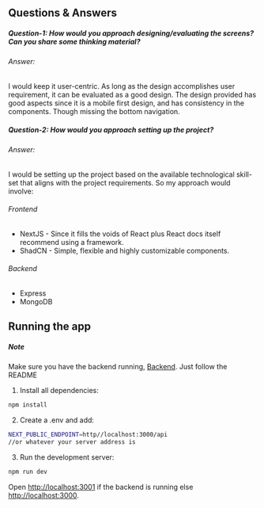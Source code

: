 ## Questions & Answers

##### Question-1: How would you approach designing/evaluating the screens? Can you share some thinking material?
###### Answer:
I would keep it user-centric. As long as the design accomplishes user requirement, it can be evaluated as a good design. The design provided has good aspects since it is a mobile first design, and has consistency in the components. Though missing the bottom navigation.

##### Question-2: How would you approach setting up the project?
###### Answer:
I would be setting up the project based on the available technological skill-set that aligns with the project requirements. So my approach would involve:
###### Frontend
- NextJS - Since it fills the voids of React plus React docs itself recommend using a framework.
- ShadCN - Simple, flexible and highly customizable components.

###### Backend
- Express
- MongoDB



## Running the app

##### Note
Make sure you have the backend running, [Backend](https://github.com/HamadUllah16/grayhat_assessment_server). Just follow the README

1. Install all dependencies:

```bash
npm install
```

2. Create a .env and add:
```bash
NEXT_PUBLIC_ENDPOINT=http//localhost:3000/api
//or whatever your server address is
```

3. Run the development server:
```bash
npm run dev
```

Open [http://localhost:3001](http://localhost:3001) if the backend is running else [http://localhost:3000](http://localhost:3000).
